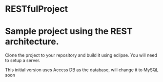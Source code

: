 # RESTfulProject
# Sample project using the REST architecture.

Clone the project to your repository and build it using eclipse.
You will need to setup a server.

This initial version uses Access DB as the database, will change it to MySQL soon 
